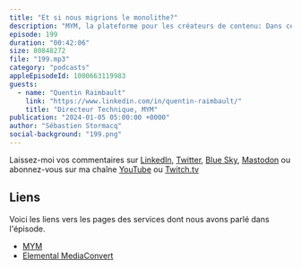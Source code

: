 ```yaml
---
title: "Et si nous migrions le monolithe?"
description: "MYM, la plateforme pour les créateurs de contenu: Dans cet épisode, nous parlons de la migration d'une architecture monolithique vers des microservices, dans le cloud AWS. Nous abordons également les patterns de communication synchrones et asynchrones. Découvrez comment MYM, une plateforme où les créateurs de contenus peuvent partager leurs contenus avec leurs fans, distribue 18 petabytes de contenu par an à 14 millions d'utilisateurs."
episode: 199
duration: "00:42:06"
size: 80848272
file: "199.mp3"
category: "podcasts"
appleEpisodeId: 1000663119983
guests:
  - name: "Quentin Raimbault"
    link: "https://www.linkedin.com/in/quentin-raimbault/"
    title: "Directeur Technique, MYM"
publication: "2024-01-05 05:00:00 +0000"
author: "Sébastien Stormacq"
social-background: "199.png"
---
```


Laissez-moi vos commentaires sur [LinkedIn](https://www.linkedin.com/in/sebastienstormacq/), [Twitter](https://twitter.com/sebsto), [Blue Sky](https://bsky.app/profile/sebsto.bsky.social), [Mastodon](https://awscommunity.social/@sebsto) ou abonnez-vous sur ma chaîne [YouTube](https://www.youtube.com/sebsto) ou [Twitch.tv](https://www.twitch.tv/sebAWS)

## Liens

Voici les liens vers les pages des services dont nous avons parlé dans l'épisode.

- [MYM](https://mym.fans)
- [Elemental MediaConvert](https://aws.amazon.com/mediaconvert/)
